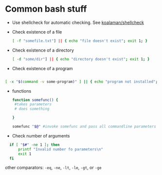 # Common bash stuff

- Use shellcheck for automatic checking. See [koalaman/shellcheck](https://github.com/koalaman/shellcheck)

- Check existence of a file

  ```bash
  [ -f "somefile.txt"] || { echo "file doesn't exist"; exit 1; }
  ```

- Check existence of a directory

  ```bash
  [ -d "some/dir"] || { echo "directory doesn't exist"; exit 1; }
  ```

- Check existence of a program

```bash

[ -x "$(command -v some-program)" ] || { echo "program not installed"; exit 1; }

```

- functions

  ```bash
  function somefunc() {
   #takes parameters
   # does something
  
  }
  
  somefunc "$@" #invoke somefunc and pass all commandline parameters
  ```

  

- Check number of arguments 

```bash
  if [ "$#" -ne 1 ]; then
      printf "Invalid number fo parameters\n"
      exit 1
  fi

```

other comparators:  `-eq`, `-ne`, `-lt`, `-le`, `-gt`, or `-ge`



